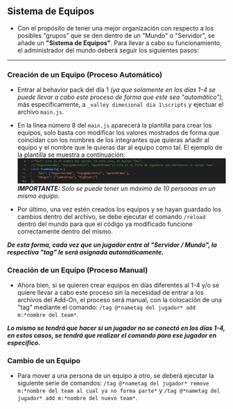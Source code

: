## Sistema de Equipos

- Con el propósito de tener una mejor organización con respecto a los posibles "grupos" que se den dentro de un "Mundo" o "Servidor", se añade un **"Sistema de Equipos"**. Para llevar a cabo su funcionamiento, el administrador del mundo deberá seguir los siguientes pasos:

---

### Creación de un Equipo (Proceso Automático)

  - Entrar al behavior pack del día 1 *(ya que solamente en los días 1-4 se puede llevar a cabo este proceso de forma que este sea "automático"),* más específicamente, a `_valley dimesional dia 1\scripts` y ejectuar el archivo `main.js`.

  - En la línea número 8 del `main.js` aparecerá la plantilla para crear los equipos, solo basta con modificar los valores mostrados de forma que coincidan con los nombres de los integrantes que quieras añadir al equipo y el nombre que le quieras dar al equipo como tal. El ejemplo de la plantilla se muestra a continuación:
![plantilla_equipos](https://github.com/MiguelVeraXd/Valley-Dimensional-Wiki/blob/main/Main/Wiki/assets/crafteo/plantilla_equipos.png)
*__IMPORTANTE:__ Solo se puede tener un máximo de 10 personas en un mismo equipo.*

  - Por último, una vez estén creados los equipos y se hayan guardado los cambios dentro del archivo, se debe ejecutar el comando `/reload` dentro del mundo para que el código ya modificado funcione correctamente dentro del mismo. 

***De esta forma, cada vez que un jugador entre al "Servidor / Mundo", la respectiva "tag" le será asignada automáticamente.***

### Creación de un Equipo (Proceso Manual)

  - Ahora bien, si se quieren crear equipos en días diferentes al 1-4 y/o se quiere llevar a cabo este proceso sin la necesidad de entrar a los archivos del Add-On, el proceso será manual, con la colocación de una "tag" mediante el comando: `/tag @*nametag del jugador* add m:*nombre del team*`. 

***Lo mismo se tendrá que hacer si un jugador no se conectó en los días 1-4, en estos casos, se tendrá que realizar el comando para ese jugador en específico.***
 
### Cambio de un Equipo

- Para mover a una persona de un equipo a otro, se deberá ejecutar la siguiente serie de comandos: `/tag @*nametag del jugador* remove m:*nombre del team al cual ya no forma parte*` y `/tag @*nametag del jugador* add m:*nombre del nuevo team*`.
